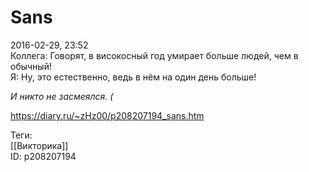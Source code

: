 Sans
=====

   
 2016-02-29, 23:52   
  Коллега: Говорят, в високосный год умирает больше людей, чем в обычный!   
 Я: Ну, это естественно, ведь в нём на один день больше!   
   
  *И никто не засмеялся. (*    
    
 <https://diary.ru/~zHz00/p208207194_sans.htm>   
   
 Теги:   
 [[Викторика]]   
 ID: p208207194